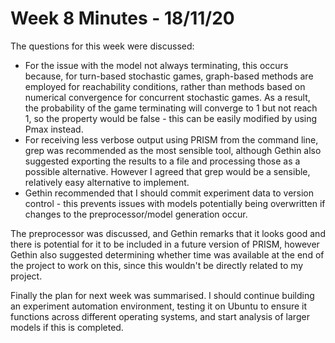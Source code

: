 # Week 8 Minutes - 18/11/20

The questions for this week were discussed:

* For the issue with the model not always terminating, this occurs because, for turn-based stochastic games, graph-based methods are employed for reachability conditions, rather than methods based on numerical convergence for concurrent stochastic games. As a result, the probability of the game terminating will converge to 1 but not reach 1, so the property would be false - this can be easily modified by using Pmax instead.
* For receiving less verbose output using PRISM from the command line, grep was recommended as the most sensible tool, although Gethin also suggested exporting the results to a file and processing those as a possible alternative. However I agreed that grep would be a sensible, relatively easy alternative to implement.
* Gethin recommended that I should commit experiment data to version control - this prevents issues with models potentially being overwritten if changes to the preprocessor/model generation occur.

The preprocessor was discussed, and Gethin remarks that it looks good and there is potential for it to be included in a future version of PRISM, however Gethin also suggested determining whether time was available at the end of the project to work on this, since this wouldn't be directly related to my project.

Finally the plan for next week was summarised. I should continue building an experiment automation environment, testing it on Ubuntu to ensure it functions across different operating systems, and start analysis of larger models if this is completed.